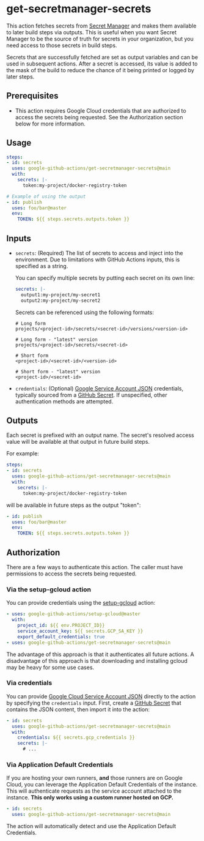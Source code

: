 <!--
Copyright 2019 Google LLC

Licensed under the Apache License, Version 2.0 (the "License");
you may not use this file except in compliance with the License.
You may obtain a copy of the License at

    http://www.apache.org/licenses/LICENSE-2.0

Unless required by applicable law or agreed to in writing, software
distributed under the License is distributed on an "AS IS" BASIS,
WITHOUT WARRANTIES OR CONDITIONS OF ANY KIND, either express or implied.
See the License for the specific language governing permissions and
limitations under the License.
-->

# get-secretmanager-secrets

This action fetches secrets from [Secret Manager][sm] and makes them available
to later build steps via outputs. This is useful when you want Secret Manager to
be the source of truth for secrets in your organization, but you need access to
those secrets in build steps.

Secrets that are successfully fetched are set as output variables and can be
used in subsequent actions. After a secret is accessed, its value is added to
the mask of the build to reduce the chance of it being printed or logged by
later steps.


## Prerequisites

-   This action requires Google Cloud credentials that are authorized to access
    the secrets being requested. See the Authorization section below for more
    information.


## Usage

```yaml
steps:
- id: secrets
  uses: google-github-actions/get-secretmanager-secrets@main
  with:
    secrets: |-
      token:my-project/docker-registry-token

# Example of using the output
- id: publish
  uses: foo/bar@master
  env:
    TOKEN: ${{ steps.secrets.outputs.token }}
```


## Inputs

-   `secrets`: (Required) The list of secrets to access and inject into the
    environment. Due to limitations with GitHub Actions inputs, this is
    specified as a string.

    You can specify multiple secrets by putting each secret on its own line:

    ```yaml
    secrets: |-
      output1:my-project/my-secret1
      output2:my-project/my-secret2
    ```

    Secrets can be referenced using the following formats:

    ```text
    # Long form
    projects/<project-id>/secrets/<secret-id>/versions/<version-id>

    # Long form - "latest" version
    projects/<project-id>/secrets/<secret-id>

    # Short form
    <project-id>/<secret-id>/<version-id>

    # Short form - "latest" version
    <project-id>/<secret-id>
    ```

-   `credentials`: (Optional) [Google Service Account JSON][sa] credentials,
    typically sourced from a [GitHub Secret][gh-secret]. If unspecified, other
    authentication methods are attempted.


## Outputs

Each secret is prefixed with an output name. The secret's resolved access value
will be available at that output in future build steps.

For example:

```yaml
steps:
- id: secrets
  uses: google-github-actions/get-secretmanager-secrets@main
  with:
    secrets: |-
      token:my-project/docker-registry-token
```

will be available in future steps as the output "token":

```yaml
- id: publish
  uses: foo/bar@master
  env:
    TOKEN: ${{ steps.secrets.outputs.token }}
```


## Authorization

There are a few ways to authenticate this action. The caller must have
permissions to access the secrets being requested.

### Via the setup-gcloud action

You can provide credentials using the [setup-gcloud][setup-gcloud] action:

```yaml
- uses: google-github-actions/setup-gcloud@master
  with:
    project_id: ${{ env.PROJECT_ID}}
    service_account_key: ${{ secrets.GCP_SA_KEY }}
    export_default_credentials: true
- uses: google-github-actions/get-secretmanager-secrets@main
```

The advantage of this approach is that it authenticates all future actions. A
disadvantage of this approach is that downloading and installing gcloud may be
heavy for some use cases.

### Via credentials

You can provide [Google Cloud Service Account JSON][sa] directly to the action
by specifying the `credentials` input. First, create a [GitHub
Secret][gh-secret] that contains the JSON content, then import it into the
action:

```yaml
- id: secrets
  uses: google-github-actions/get-secretmanager-secrets@main
  with:
    credentials: ${{ secrets.gcp_credentials }}
    secrets: |-
      # ...
```

### Via Application Default Credentials

If you are hosting your own runners, **and** those runners are on Google Cloud,
you can leverage the Application Default Credentials of the instance. This will
authenticate requests as the service account attached to the instance. **This
only works using a custom runner hosted on GCP.**

```yaml
- id: secrets
  uses: google-github-actions/get-secretmanager-secrets@main
```

The action will automatically detect and use the Application Default
Credentials.


[sm]: https://cloud.google.com/secret-manager
[sa]: https://cloud.google.com/iam/docs/creating-managing-service-accounts
[gh-runners]: https://help.github.com/en/actions/hosting-your-own-runners/about-self-hosted-runners
[gh-secret]: https://help.github.com/en/actions/configuring-and-managing-workflows/creating-and-storing-encrypted-secrets
[setup-gcloud]: ../../../setup-gcloud
